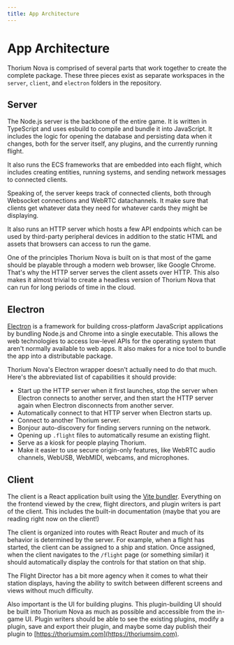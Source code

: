 ```yaml
---
title: App Architecture
---
```


# App Architecture

Thorium Nova is comprised of several parts that work together to create the
complete package. These three pieces exist as separate workspaces in the
`server`, `client`, and `electron` folders in the repository.

## Server

The Node.js server is the backbone of the entire game. It is written in
TypeScript and uses esbuild to compile and bundle it into JavaScript. It
includes the logic for opening the database and persisting data when it changes,
both for the server itself, any plugins, and the currently running flight.

It also runs the ECS frameworks that are embedded into each flight, which
includes creating entities, running systems, and sending network messages to
connected clients.

Speaking of, the server keeps track of connected clients, both through Websocket
connections and WebRTC datachannels. It make sure that clients get whatever data
they need for whatever cards they might be displaying.

It also runs an HTTP server which hosts a few API endpoints which can be used by
third-party peripheral devices in addition to the static HTML and assets that
browsers can access to run the game.

One of the principles Thorium Nova is built on is that most of the game should
be playable through a modern web browser, like Google Chrome. That's why the
HTTP server serves the client assets over HTTP. This also makes it almost
trivial to create a headless version of Thorium Nova that can run for long
periods of time in the cloud.

## Electron

[Electron](https://www.electronjs.org/) is a framework for building
cross-platform JavaScript applications by bundling Node.js and Chrome into a
single executable. This allows the web technologies to access low-level APIs for
the operating system that aren't normally available to web apps. It also makes
for a nice tool to bundle the app into a distributable package.

Thorium Nova's Electron wrapper doesn't actually need to do that much. Here's
the abbreviated list of capabilities it should provide:

- Start up the HTTP server when it first launches, stop the server when Electron
  connects to another server, and then start the HTTP server again when Electron
  disconnects from another server.
- Automatically connect to that HTTP server when Electron starts up.
- Connect to another Thorium server.
- Bonjour auto-discovery for finding servers running on the network.
- Opening up `.flight` files to automatically resume an existing flight.
- Serve as a kiosk for people playing Thorium.
- Make it easier to use secure origin-only features, like WebRTC audio channels,
  WebUSB, WebMIDI, webcams, and microphones.

## Client

The client is a React application built using the
[Vite bundler](https://vitejs.dev). Everything on the frontend viewed by the
crew, flight directors, and plugin writers is part of the client. This includes
the built-in documentation (maybe that you are reading right now on the client!)

The client is organized into routes with React Router and much of its behavior
is determined by the server. For example, when a flight has started, the client
can be assigned to a ship and station. Once assigned, when the client navigates
to the `/flight` page (or something similar) it should automatically display the
controls for that station on that ship.

The Flight Director has a bit more agency when it comes to what their station
displays, having the ability to switch between different screens and views
without much difficulty.

Also important is the UI for building plugins. This plugin-building UI should be
built into Thorium Nova as much as possible and accessible from the in-game UI.
Plugin writers should be able to see the existing plugins, modify a plugin, save
and export their plugin, and maybe some day publish their plugin to
[https://thoriumsim.com](https://thoriumsim.com).
